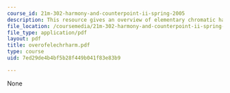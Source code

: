 ```yaml
---
course_id: 21m-302-harmony-and-counterpoint-ii-spring-2005
description: This resource gives an overview of elementary chromatic harmony.
file_location: /coursemedia/21m-302-harmony-and-counterpoint-ii-spring-2005/7ed29de4b4bf5b28f449b041f83e83b9_overofelechrharm.pdf
file_type: application/pdf
layout: pdf
title: overofelechrharm.pdf
type: course
uid: 7ed29de4b4bf5b28f449b041f83e83b9

---
```

None